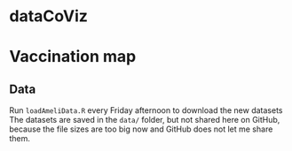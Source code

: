 # dataCoViz

# Vaccination map

## Data 

Run `loadAmeliData.R` every Friday afternoon to download the new datasets   
The datasets are saved in the `data/` folder, but not shared here on GitHub, because the file sizes are too big now and GitHub does not let me share them. 


